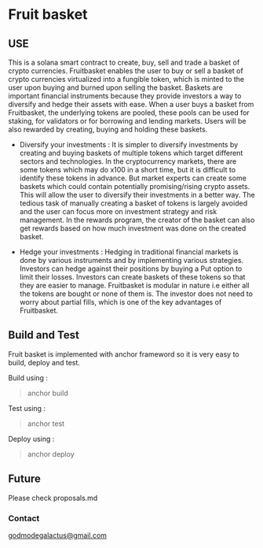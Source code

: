 # Fruit basket
## USE
This is a solana smart contract to create, buy, sell and trade a basket of crypto currencies. Fruitbasket enables the user to buy or sell a basket of crypto currencies virtualized into a fungible token, which is minted to the user upon buying and burned upon selling the basket. Baskets are important financial instruments because they provide investors a way to diversify and hedge their assets with ease. When a user buys a basket from Fruitbasket, the underlying tokens are pooled, these pools can be used for staking, for validators or for borrowing and lending markets. Users will be also rewarded by creating, buying and holding these baskets.

* Diversify your investments : 
It is simpler to diversify investments by creating and buying baskets of multiple tokens which target different sectors and technologies. In the cryptocurrency markets, there are some tokens which may do x100 in a short time, but it is difficult to identify these tokens in advance. But market experts can create some baskets which could contain potentially promising/rising crypto assets. This will allow the user to diversify their investments in a better way. The tedious task of manually creating a basket of tokens is largely avoided and the user can focus more on investment strategy and risk management. In the rewards program, the creator of the basket can also get rewards based on how much investment was done on the created basket.

* Hedge your investments : 
Hedging in traditional financial markets is done by various instruments and by implementing various strategies. Investors can hedge against their positions by buying a Put option to limit their losses. Investors can create baskets of these tokens so that they are easier to manage. Fruitbasket is modular in nature i.e either all the tokens are bought or none of them is. The investor does not need to worry about partial fills, which is one of the key advantages of Fruitbasket.

## Build and Test

Fruit basket is implemented with anchor frameword so it is very easy to build, deploy and test.

Build using :
> anchor build

Test using : 
> anchor test

Deploy using : 
> anchor deploy

## Future
Please check proposals.md

### Contact
godmodegalactus@gmail.com